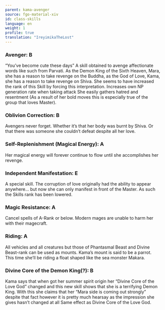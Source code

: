 ```yaml
---
parent: kama-avenger
source: fgo-material-xiv
id: class-skills
language: en
weight: 1
profile: true
translation: "IreyimikaTheLost"
---
```


### Avenger: B

“You’ve become cute these days” A skill obtained to avenge affectionate words like such from Parvati. As the Demon King of the Sixth Heaven, Mara, she has a reason to take revenge on the Buddha, as the God of Love, Kama, she has a reason to take revenge on Shiva. She seems to have increased the rank of this Skill by forcing this interpretation. Increases own NP generation rate when taking attack She easily gathers hatred and resentment (As a result of her bold moves this is especially true of the group that loves Master).

### Oblivion Correction: B

Avengers never forget. Whether it’s that her body was burnt by Shiva. Or that there was someone she couldn’t defeat despite all her love.

### Self-Replenishment (Magical Energy): A

Her magical energy will forever continue to flow until she accomplishes her revenge.

### Independent Manifestation: E

A special skill. The corruption of love originally had the ability to appear anywhere… but now she can only manifest in front of the Master. As such the Skills rank has been lowered.

### Magic Resistance: A

Cancel spells of A-Rank or below. Modern mages are unable to harm her with their magecraft.

### Riding: A

All vehicles and all creatures but those of Phantasmal Beast and Divine Beast-rank can be used as mounts. Kama’s mount is said to be a parrot. This time she’ll be riding a float shaped like the sea monster Makara.

### Divine Core of the Demon King(?): B

Kama says that when got her summer spirit origin her “Divine Core of the Love God” changed and this new skill shows that she is a terrifying Demon King. With this she claims that her “Mara side is coming out strongly” despite that fact however it is pretty much hearsay as the impression she gives hasn’t changed at all Same effect as Divine Core of the Love God.
